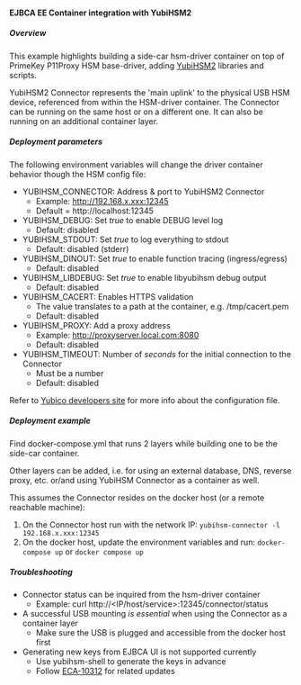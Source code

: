 #### EJBCA EE Container integration with YubiHSM2

##### Overview

This example highlights building a side-car hsm-driver container on top of PrimeKey P11Proxy HSM base-driver, adding [YubiHSM2](https://www.yubico.com/products/hardware-security-module/) libraries and scripts.

YubiHSM2 Connector represents the 'main uplink' to the physical USB HSM device, referenced from within the HSM-driver container. The Connector can be running on the same host or on a different one. It can also be running on an additional container layer.

##### Deployment parameters

The following environment variables will change the driver container behavior though the HSM config file:

- YUBIHSM_CONNECTOR: Address & port to YubiHSM2 Connector
    - Example: http://192.168.x.xxx:12345
    - Default = http://localhost:12345
- YUBIHSM_DEBUG: Set *true* to enable DEBUG level log
    - Default: disabled
- YUBIHSM_STDOUT: Set *true* to log everything to stdout
    - Default: disabled (stderr)
- YUBIHSM_DINOUT: Set *true* to enable function tracing (ingress/egress)
    - Default: disabled
- YUBIHSM_LIBDEBUG: Set *true* to enable libyubihsm debug output
    - Default: disabled
- YUBIHSM_CACERT: Enables HTTPS validation
    - The value translates to a path at the container, e.g. /tmp/cacert.pem
    - Default: disabled
- YUBIHSM_PROXY: Add a proxy address
    - Example: http://proxyserver.local.com:8080
    - Default: disabled
- YUBIHSM_TIMEOUT: Number of *seconds* for the initial connection to the Connector
    - Must be a number
    - Default: disabled

Refer to [Yubico developers site](https://developers.yubico.com/YubiHSM2/Component_Reference/PKCS_11/) for more info about the configuration file.

##### Deployment example

Find docker-compose.yml that runs 2 layers while building one to be the side-car container. 

Other layers can be added, i.e. for using an external database, DNS, reverse proxy, etc. or/and using YubiHSM Connector as a container as well.

This assumes the Connector resides on the docker host (or a remote reachable machine):
1. On the Connector host run with the network IP: `yubihsm-connector -l 192.168.x.xxx:12345`
2. On the docker host, update the environment variables and run: `docker-compose up` or `docker compose up`

##### Troubleshooting

- Connector status can be inquired from the hsm-driver container
    - Example: curl http://<IP/host/service>:12345/connector/status
- A successful USB mounting *is essential* when using the Connector as a container layer
    - Make sure the USB is plugged and accessible from the docker host first
- Generating new keys from EJBCA UI is not supported currently
    - Use yubihsm-shell to generate the keys in advance
    - Follow [ECA-10312](https://jira.primekey.se/browse/ECA-10312) for related updates
